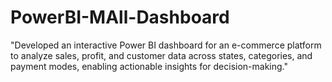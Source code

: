 # PowerBI-MAll-Dashboard
"Developed an interactive Power BI dashboard for an e-commerce platform to analyze sales, profit, and customer data across states, categories, and payment modes, enabling actionable insights for decision-making."
